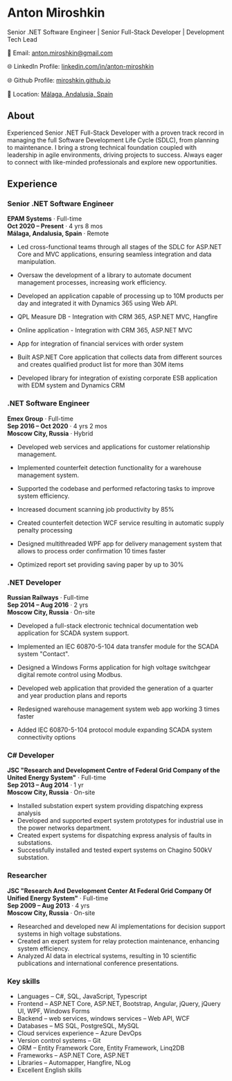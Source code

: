 # Anton Miroshkin
Senior .NET Software Engineer | Senior Full-Stack Developer | Development Tech Lead

📧 Email: anton.miroshkin@gmail.com

🌐 LinkedIn Profile: [linkedin.com/in/anton-miroshkin](https://linkedin.com/in/anton-miroshkin)

🌐 Github Profile: [miroshkin.github.io](https://miroshkin.github.io/)

📍 Location: [Málaga, Andalusia, Spain](https://maps.app.goo.gl/MFTqi6tQheXa8xZL7)



## About

Experienced Senior .NET Full-Stack Developer with a proven track record in managing the full Software Development Life Cycle (SDLC), from planning to maintenance. I bring a strong technical foundation coupled with leadership in agile environments, driving projects to success. Always eager to connect with like-minded professionals and explore new opportunities.

## Experience

### Senior .NET Software Engineer  

**EPAM Systems** · Full-time  
**Oct 2020 – Present** · 4 yrs 8 mos  
**Málaga, Andalusia, Spain** · Remote  

- Led cross-functional teams through all stages of the SDLC for ASP.NET Core and MVC applications, ensuring seamless integration and data manipulation.  
- Oversaw the development of a library to automate document management processes, increasing work efficiency.  
- Developed an application capable of processing up to 10M products per day and integrated it with Dynamics 365 using Web API.

- QPL Measure DB - Integration with CRM 365, ASP.NET MVC, Hangfire 
- Online application - Integration with CRM 365, ASP.NET MVC
- App for integration of financial services with order system

- Built ASP.NET Core application that collects data from different sources and creates qualified product list for more than 30M items

- Developed library for integration of existing corporate ESB application with EDM system and Dynamics CRM

### .NET Software Engineer  

**Emex Group** · Full-time  
**Sep 2016 – Oct 2020** · 4 yrs 2 mos  
**Moscow City, Russia** · Hybrid  

- Developed web services and applications for customer relationship management.  
- Implemented counterfeit detection functionality for a warehouse management system.  
- Supported the codebase and performed refactoring tasks to improve system efficiency.

- Increased document scanning job productivity by 85%
- Created counterfeit detection WCF service resulting in automatic supply penalty processing
- Designed multithreaded WPF app for delivery management system that allows to process order
confirmation 10 times faster
- Optimized report set providing saving paper by up to 30%

### .NET Developer  

**Russian Railways** · Full-time  
**Sep 2014 – Aug 2016** · 2 yrs  
**Moscow City, Russia** · On-site  

- Developed a full-stack electronic technical documentation web application for SCADA system support.  
- Implemented an IEC 60870-5-104 data transfer module for the SCADA system "Contact".  
- Designed a Windows Forms application for high voltage switchgear digital remote control using Modbus.

- Developed web application that provided the generation of a quarter and year production plans and
reports
- Redesigned warehouse management system web app working 3 times faster
- Added IEC 60870-5-104 protocol module expanding SCADA system connectivity options

### C# Developer  

**JSC "Research and Development Centre of Federal Grid Company of the United Energy System"** · Full-time  
**Sep 2013 – Aug 2014** · 1 yr  
**Moscow City, Russia** · On-site  

- Installed substation expert system providing dispatching express analysis
- Developed and supported expert system prototypes for industrial use in the power networks department.  
- Created expert systems for dispatching express analysis of faults in substations.  
- Successfully installed and tested expert systems on Chagino 500kV substation.

### Researcher  

**JSC "Research And Development Center At Federal Grid Company Of Unified Energy System"** · Full-time  
**Sep 2009 – Aug 2013** · 4 yrs  
**Moscow City, Russia** · On-site  

- Researched and developed new AI implementations for decision support systems in high voltage substations.  
- Created an expert system for relay protection maintenance, enhancing system efficiency.  
- Analyzed AI data in electrical systems, resulting in 10 scientific publications and international conference presentations.

### Key skills
- Languages – C#, SQL, JavaScript, Typescript
- Frontend – ASP.NET Core, ASP.NET, Bootstrap, Angular, jQuery, jQuery UI, WPF, Windows Forms
- Backend – web services, windows services – Web API, WCF
- Databases – MS SQL, PostgreSQL, MySQL
- Cloud services experience – Azure DevOps
- Version control systems – Git
- ORM – Entity Framework Core, Entity Framework, Linq2DB
- Frameworks – ASP.NET Core, ASP.NET
- Libraries – Automapper, Hangfire, NLog
- Excellent English skills